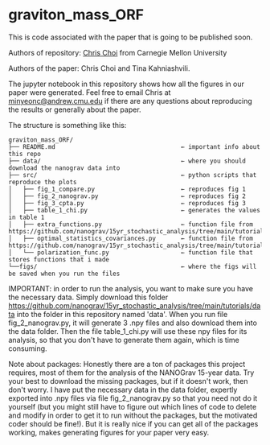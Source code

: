 # graviton_mass_ORF
This is code associated with the paper that is going to be published soon. 

Authors of repository: [Chris Choi](https://github.com/ChrisChoi314) from Carnegie Mellon University 

Authors of the paper: Chris Choi and Tina Kahniashvili.

The jupyter notebook in this repository shows how all the figures in our paper were generated. Feel free to email Chris at minyeonc@andrew.cmu.edu if there are any questions about reproducing the results or generally about the paper.

The structure is something like this: 

```
graviton_mass_ORF/
├── README.md                                   ← important info about this repo
├── data/                                       ← where you should download the nanograv data into
├── src/                                        ← python scripts that reproduce the plots
│   ├── fig_1_compare.py                        ← reproduces fig 1 
│   ├── fig_2_nanograv.py                       ← reproduces fig 2
│   ├── fig_3_cpta.py                           ← reproduces fig 3
│   ├── table_1_chi.py                          ← generates the values in table 1
│   ├── extra_functions.py                      ← function file from https://github.com/nanograv/15yr_stochastic_analysis/tree/main/tutorials
│   ├── optimal_statistics_covariances.py       ← function file from https://github.com/nanograv/15yr_stochastic_analysis/tree/main/tutorials
│   └── polarization_func.py                    ← function file that stores functions that i made
└──figs/                                        ← where the figs will be saved when you run the files
```

IMPORTANT: in order to run the analysis, you want to make sure you have the necessary data. Simply download this folder https://github.com/nanograv/15yr_stochastic_analysis/tree/main/tutorials/data into the folder in this repository named 'data'. When you run file fig_2_nanograv.py, it will generate 3 .npy files and also download them into the data folder. Then the file  table_1_chi.py will use these npy files for its analysis, so that you don't have to generate them again, which is time consuming. 

Note about packages: Honestly there are a ton of packages this project requires, most of them for the analysis of the NANOGrav 15-year data. Try your best to download the missing packages, but if it doesn't work, then don't worry. I have put the necessary data in the data folder, expertly exported into .npy files via file fig_2_nanograv.py so that you need not do it yourself (but you might still have to figure out which lines of code to delete and modify in order to get it to run without the packages, but the motivated coder should be fine!). But it is really nice if you can get all of the packages working, makes generating figures for your paper very easy. 
